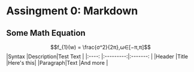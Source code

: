 # Assingment 0: Markdown
## Some Math Equation
$$f_{1}(w) = \frac{σ^2}{2π},ω∈[−π,π]$$
|Syntax   |Description|Test Text  |
|:----:   |:---------:|:-------:  |
|Header   |Title      |Here's this|
|Paragraph|Text       |And more   |